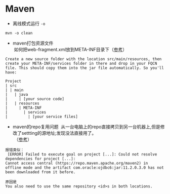 Maven
==

- 离线模式运行 `-o`  
```
mvn -o clean
```

- maven打包资源文件  
  如何把web-fragment.xml放到META-INF目录下（[参考](https://stackoverflow.com/a/17531764)）
```
Create a new source folder with the location src/main/resources, then create your META-INF/services folder in there and drop in your FQCN file. This should copy them into the jar file automatically. So you'll have:

Project
| src
| | main
|   | java
|     | [your source code]
|   | resources
|     | META-INF
|       | services
|         | [your service files]
```

- maven的repo复用问题
  从一台电脑上的repo直接拷贝到另一台机器上,但是修改了settting的源地址;发现没法直接用了。  
  （[参考](https://stackoverflow.com/a/31525835)）
```
报错类似：
 [ERROR] Failed to execute goal on project [...]: Could not resolve dependencies for project [...]: 
Cannot access central (https://repo.maven.apache.org/maven2) in offline mode and the artifact com.oracle:ojdbc6:jar:11.2.0.3.0 has not been downloaded from it before.

原因是
You also need to use the same repository <id>s in both locations.
```

